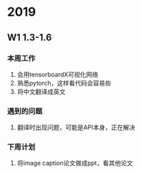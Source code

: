 # 2019

## W1 1.3-1.6
### 本周工作
<ol>
<li>会用tensorboardX可视化网络</li>
<li>熟悉pytorch，这样看代码会容易些</li>
<li>将中文翻译成英文</li>
</ol>

### 遇到的问题 
<ol>
<li>翻译时出现问题，可能是API本身，正在解决
</li>
</ol>

### 下周计划 
<ol>
<li>将image caption论文做成ppt，看其他论文</li>
</ol>

